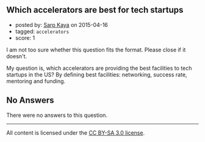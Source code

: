 ## Which accelerators are best for tech startups

- posted by: [Sarp Kaya](https://stackexchange.com/users/1127449/sarp-kaya) on 2015-04-16
- tagged: `accelerators`
- score: 1

<p>I am not too sure whether this question fits the format. Please close if it doesn't.</p>

<p>My question is, which accelerators are providing the best facilities to tech startups in the US? By defining best facilities: networking, success rate, mentoring and funding.</p>


## No Answers

There were no answers to this question.


---

All content is licensed under the [CC BY-SA 3.0 license](https://creativecommons.org/licenses/by-sa/3.0/).

